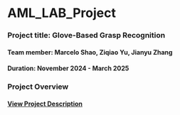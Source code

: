 # AML_LAB_Project 
### Project title: Glove-Based Grasp Recognition
#### Team member: Marcelo Shao, Ziqiao Yu, Jianyu Zhang
#### Duration: November 2024 - March 2025

### Project Overview 
#### [View Project Description](https://marshao0124.github.io/AML_LAB_Project/)
